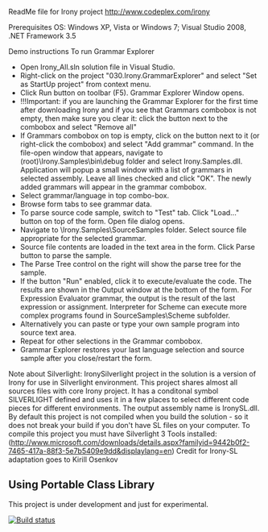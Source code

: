 ReadMe file for Irony project
http://www.codeplex.com/irony

Prerequisites
  OS: Windows XP, Vista or Windows 7; 
  Visual Studio 2008, .NET Framework 3.5
  
Demo instructions
To run Grammar Explorer
* Open Irony_All.sln solution file in Visual Studio.
* Right-click on the project "030.Irony.GrammarExplorer" and select "Set as StartUp project" from context menu.
* Click Run button on toolbar (F5). Grammar Explorer Window opens.
* !!!Important: if you are launching the Grammar Explorer for the first time after downloading Irony and 
    if you see that Grammars combobox is not empty, then make sure you clear it: click the button 
    next to the combobox and select "Remove all"
* If Grammars combobox on top is empty, click on the button next to it (or right-click the combobox) and select 
   "Add grammar" command. In the file-open window that appears, navigate to (root)\Irony.Samples\bin\debug folder and 
   select Irony.Samples.dll. Application will popup a small window with a list of grammars in selected assembly. 
   Leave all lines checked and click "OK". The newly added grammars will appear in the grammar combobox.  
* Select grammar/language in top combo-box.
* Browse form tabs to see grammar data. 
* To parse source code sample, switch to "Test" tab. Click "Load..." button on top of the form. Open file dialog opens.
* Navigate to <root>\Irony.Samples\SourceSamples folder. Select source file appropriate for the selected grammar. 
* Source file contents are loaded in the text area in the form. Click Parse button to parse the sample. 
* The Parse Tree control on the right will show the parse tree for the sample.
* If the button "Run" enabled, click it to execute/evaluate the code. The results are shown in the Output window at the bottom of the form.
  For Expression Evaluator grammar, the output is the result of the last expression or assignment. Interpreter for Scheme
  can execute more complex programs found in SourceSamples\Scheme subfolder.  
* Alternatively you can paste or type your own sample program into source text area. 
* Repeat for other selections in the Grammar combobox.
* Grammar Explorer restores your last language selection and source sample after you close/restart the form. 

Note about Silverlight:
IronySilverlight project in the solution is a version of Irony for use in Silverlight environment. 
This project shares almost all sources files with core Irony project. It has a conditonal symbol SILVERLIGHT defined
and uses it in a few places to select different code pieces for different environments. 
The output assembly name is IronySL.dll. By default this project is not compiled when you build the solution -
so it does not break your build if you don't have SL files on your computer. 
To compile this project you must have Silverlight 3 Tools installed: 
(http://www.microsoft.com/downloads/details.aspx?familyid=9442b0f2-7465-417a-88f3-5e7b5409e9dd&displaylang=en)
Credit for Irony-SL adaptation goes to Kirill Osenkov
 
Using Portable Class Library
----------------------------
This project is under development and just for experimental.

[![Build status](https://ci.appveyor.com/api/projects/status/2g6vl5o4b84fmoo1)](https://ci.appveyor.com/project/LonghronShen/irony)